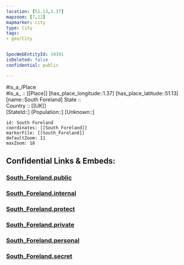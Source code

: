 ```yaml
---
location: [51.13,1.37] 
mapzoom: [7,12] 
mapmarker: city 
type: City
tags:
- geo/City


SpocWebEntityId: 34391
isDeleted: false
confidential: public

---
```

#is_a_/Place  
#is_a_ :: [[Place]] 
[has_place_longitude::1.37] 
[has_place_latitude::51.13] 
[name::South Foreland] 
State ::  
Country :: [[UK]]  
[StateId::] 
[Population::] 
[Unknown::] 


```leaflet
id: South Foreland
coordinates: [[South_Foreland]] 
markerFile: [[South_Foreland]] 
defaultZoom: 11 
maxZoom: 18
```


## Confidential Links & Embeds: 

### [South_Foreland.public](/_public/\Earth\Continent\Europe\Europe~North\UK\England\Regions~England\South_East_England\KentSouth_Foreland.public.md) 

### [South_Foreland.internal](/_internal/\Earth\Continent\Europe\Europe~North\UK\England\Regions~England\South_East_England\KentSouth_Foreland.internal.md) 

### [South_Foreland.protect](/_protect/\Earth\Continent\Europe\Europe~North\UK\England\Regions~England\South_East_England\KentSouth_Foreland.protect.md) 

### [South_Foreland.private](/_private/\Earth\Continent\Europe\Europe~North\UK\England\Regions~England\South_East_England\KentSouth_Foreland.private.md) 

### [South_Foreland.personal](/_personal/\Earth\Continent\Europe\Europe~North\UK\England\Regions~England\South_East_England\KentSouth_Foreland.personal.md) 

### [South_Foreland.secret](/_secret/\Earth\Continent\Europe\Europe~North\UK\England\Regions~England\South_East_England\KentSouth_Foreland.secret.md)

